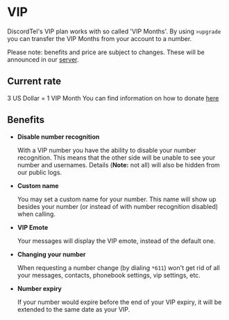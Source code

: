 #	VIP

DiscordTel's VIP plan works with so called 'VIP Months'. By using `>upgrade` you can transfer the VIP Months from your account to a number.

Please note: benefits and price are subject to changes. These will be announced in our [server][serverInvite].

## Current rate
3 US Dollar = 1 VIP Month
You can find information on how to donate [here](/Donate)

##	Benefits

*	**Disable number recognition**

	With a VIP number you have the ability to disable your number recognition.
	This means that the other side will be unable to see your number and usernames.
	Details (**Note:** not all) will also be hidden from our public logs.

*	**Custom name**

	You may set a custom name for your number.
	This name will show up besides your number (or instead of with number recognition disabled) when calling.
	
*	**VIP Emote**

	Your messages will display the VIP emote, instead of the default one.
	
*	**Changing your number**

	When requesting a number change (by dialing `*611`) won't get rid of all your messages, contacts, phonebook settings, vip settings, etc.

*	**Number expiry**

	If your number would expire before the end of your VIP expiry, it will be extended to the same date as your VIP.
	
	[serverInvite]: https://discord.gg/qRVxY55
